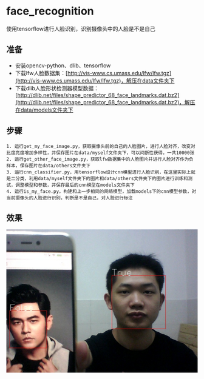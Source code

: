 # face_recognition
使用tensorflow进行人脸识别，识别摄像头中的人脸是不是自己

## 准备 ##
* 安装opencv-python、dlib、tensorflow
* 下载lfw人脸数据集：[http://vis-www.cs.umass.edu/lfw/lfw.tgz](http://vis-www.cs.umass.edu/lfw/lfw.tgz)，解压在data文件夹下
* 下载dlib人脸形状检测器模型数据：[http://dlib.net/files/shape_predictor_68_face_landmarks.dat.bz2](http://dlib.net/files/shape_predictor_68_face_landmarks.dat.bz2)，解压在data/models文件夹下

## 步骤 ##
	1. 运行get_my_face_image.py，获取摄像头前的自己的人脸图片，进行人脸对齐，改变对比度亮度增加多样性，并保存图片在data/myself文件夹下，可以间断性获得，一共10000张
	2. 运行get_other_face_image.py，获取lfw数据集中的人脸图片并进行人脸对齐作为负样本，保存图片在data/others文件夹下
	3. 运行cnn_classifier.py，用tensorflow设计cnn模型进行人脸识别，在这里实际上就是二分类，利用data/myself文件夹下的图片和data/others文件夹下的图片进行训练和测试，调整模型和参数，并保存最后的cnn模型在models文件夹下
	4. 运行is_my_face.py，构建和上一步相同的网络模型，加载models下的cnn模型参数，对当前摄像头的人脸进行识别，判断是不是自己，对人脸进行标注

## 效果 ##
![result.jpg](./data/results/result.jpg)
